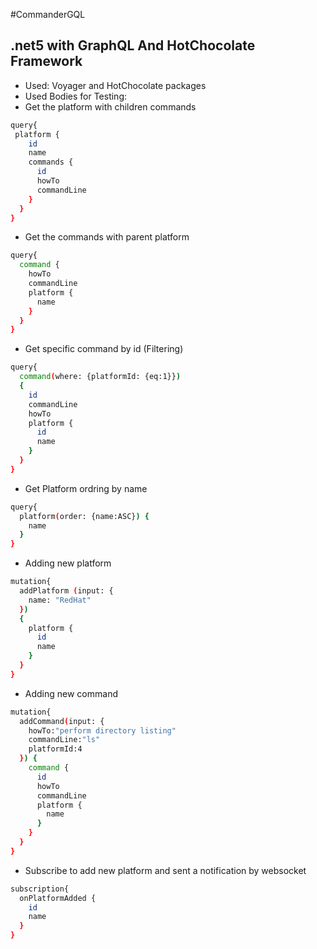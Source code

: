 #CommanderGQL

## .net5 with GraphQL And HotChocolate Framework

- Used: Voyager and HotChocolate packages
-  Used Bodies for Testing:
- Get the platform with children commands
```sh
query{
 platform {
    id
    name
    commands {
      id
      howTo
      commandLine
    }
  }
}
```

- Get the commands with parent platform
```sh
query{
  command {
    howTo
    commandLine
    platform {
      name
    }
  }
}
```

- Get specific command by id (Filtering)
```sh
query{
  command(where: {platformId: {eq:1}})
  {
    id
    commandLine
    howTo
    platform {
      id
      name
    }
  }
}
```

- Get Platform ordring by name
```sh
query{
  platform(order: {name:ASC}) {
    name
  }
}
```

- Adding new platform
```sh
mutation{
  addPlatform (input: {
    name: "RedHat"
  })
  {
    platform {
      id
      name
    }
  }
}
```

- Adding new command
```sh
mutation{
  addCommand(input: {
    howTo:"perform directory listing"
    commandLine:"ls"
    platformId:4
  }) {
    command {
      id
      howTo
      commandLine
      platform {
        name
      }
    }
  }
}
```

- Subscribe to add new platform and sent a notification by websocket
```sh
subscription{
  onPlatformAdded {
    id
    name
  }
}
```
